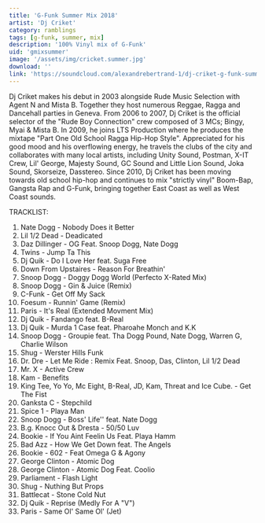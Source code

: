 ```yaml
---
title: 'G-Funk Summer Mix 2018'
artist: 'Dj Criket'
category: ramblings
tags: [g-funk, summer, mix]
description: '100% Vinyl mix of G-Funk'
uid: 'gmixsummer'
image: '/assets/img/cricket.summer.jpg'
download: ''
link: 'https://soundcloud.com/alexandrebertrand-1/dj-criket-g-funk-summer-mix-2018-100-vinyl'
---
```

Dj Criket makes his debut in 2003 alongside Rude Music Selection with Agent N and Mista B. Together they host numerous Reggae, Ragga and Dancehall parties in Geneva. From 2006 to 2007, Dj Criket is the official selector of the "Rude Boy Connection" crew composed of 3 MCs; Bingy, Myai & Mista B. In 2009, he joins LTS Production where he produces the mixtape "Part One Old School Ragga Hip-Hop Style". Appreciated for his good mood and his overflowing energy, he travels the clubs of the city and collaborates with many local artists, including Unity Sound, Postman, X-IT Crew, Lil' George, Majesty Sound, GC Sound and Little Lion Sound, Joka Sound, Skorseize, Dasstereo. Since 2010, Dj Criket has been moving towards old school hip-hop and continues to mix "strictly vinyl" Boom-Bap, Gangsta Rap and G-Funk, bringing together East Coast as well as West Coast sounds.

TRACKLIST:

1. Nate Dogg - Nobody Does it Better
2. Lil 1/2 Dead - Deadicated
3. Daz Dillinger - OG Feat. Snoop Dogg, Nate Dogg
4. Twins - Jump Ta This
5. Dj Quik - Do I Love Her feat. Suga Free
6. Down From Upstaires - Reason For Breathin'
7. Snoop Dogg - Doggy Dogg World (Perfecto X-Rated Mix)
8. Snoop Dogg - Gin & Juice (Remix)
9. C-Funk - Get Off My Sack
10. Foesum - Runnin' Game (Remix)
11. Paris - It's Real (Extended Movment Mix)
12. Dj Quik - Fandango feat. B-Real
13. Dj Quik - Murda 1 Case feat. Pharoahe Monch and K.K
14. Snoop Dogg - Groupie feat. Tha Dogg Pound, Nate Dogg, Warren G, Charlie Wilson
15. Shug - Werster Hills Funk
16. Dr. Dre - Let Me Ride : Remix Feat. Snoop, Das, Clinton, Lil 1/2 Dead
17. Mr. X - Active Crew
18. Kam - Benefits
19. King Tee, Yo Yo, Mc Eight, B-Real, JD, Kam, Threat and Ice Cube. - Get The Fist
20. Ganksta C - Stepchild
21. Spice 1 - Playa Man
22. Snoop Dogg - Boss' Life'' feat. Nate Dogg
23. B.g. Knocc Out & Dresta - 50/50 Luv
24. Bookie - If You Aint Feelin Us Feat. Playa Hamm
25. Bad Azz - How We Get Down feat. The Angels
26. Bookie - 602 - Feat Omega G & Agony
27. George Clinton - Atomic Dog
28. George Clinton - Atomic Dog Feat. Coolio
29. Parliament - Flash Light
30. Shug - Nuthing But Props
31. Battlecat - Stone Cold Nut
32. Dj Quik - Reprise (Medly For A "V")
33. Paris - Same Ol' Same Ol' (Jet)
